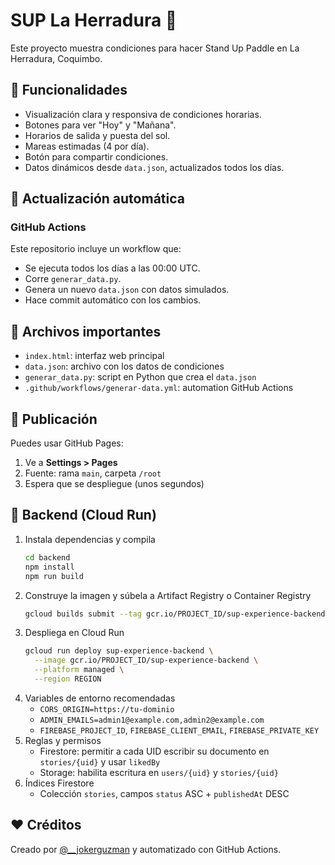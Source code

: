 
# SUP La Herradura 🌊

Este proyecto muestra condiciones para hacer Stand Up Paddle en La Herradura, Coquimbo.

## 🔧 Funcionalidades
- Visualización clara y responsiva de condiciones horarias.
- Botones para ver "Hoy" y "Mañana".
- Horarios de salida y puesta del sol.
- Mareas estimadas (4 por día).
- Botón para compartir condiciones.
- Datos dinámicos desde `data.json`, actualizados todos los días.

## 🔁 Actualización automática

### GitHub Actions
Este repositorio incluye un workflow que:
- Se ejecuta todos los días a las 00:00 UTC.
- Corre `generar_data.py`.
- Genera un nuevo `data.json` con datos simulados.
- Hace commit automático con los cambios.

## 📂 Archivos importantes

- `index.html`: interfaz web principal
- `data.json`: archivo con los datos de condiciones
- `generar_data.py`: script en Python que crea el `data.json`
- `.github/workflows/generar-data.yml`: automation GitHub Actions

## 🚀 Publicación
Puedes usar GitHub Pages:
1. Ve a **Settings > Pages**
2. Fuente: rama `main`, carpeta `/root`
3. Espera que se despliegue (unos segundos)

## 🚀 Backend (Cloud Run)

1. Instala dependencias y compila
   ```bash
   cd backend
   npm install
   npm run build
   ```
2. Construye la imagen y súbela a Artifact Registry o Container Registry
   ```bash
   gcloud builds submit --tag gcr.io/PROJECT_ID/sup-experience-backend
   ```
3. Despliega en Cloud Run
   ```bash
   gcloud run deploy sup-experience-backend \
     --image gcr.io/PROJECT_ID/sup-experience-backend \
     --platform managed \
     --region REGION
   ```
4. Variables de entorno recomendadas
   - `CORS_ORIGIN=https://tu-dominio`
   - `ADMIN_EMAILS=admin1@example.com,admin2@example.com`
   - `FIREBASE_PROJECT_ID`, `FIREBASE_CLIENT_EMAIL`, `FIREBASE_PRIVATE_KEY`
5. Reglas y permisos
   - Firestore: permitir a cada UID escribir su documento en `stories/{uid}` y usar `likedBy`
   - Storage: habilita escritura en `users/{uid}` y `stories/{uid}`
6. Índices Firestore
   - Colección `stories`, campos `status` ASC + `publishedAt` DESC

## ❤️ Créditos
Creado por [@__jokerguzman](https://instagram.com/__jokerguzman) y automatizado con GitHub Actions.
